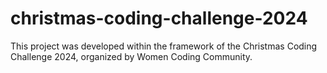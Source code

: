 # christmas-coding-challenge-2024
This project was developed within the framework of the Christmas Coding Challenge 2024, organized by Women Coding Community.
